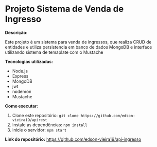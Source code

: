 # Projeto Sistema de Venda de Ingresso

**Descrição:**

Este projeto é um sistema para venda de ingressos,
 que realiza CRUD de entidades e utiliza persistencia em banco de dados MongoDB
 e interface utilizando sistema de temaplate com o Mustache

**Tecnologias utilizadas:**
* Node.js
* Express
* MongoDB
* jwt
* nodemon
* Mustache

**Como executar:**
1. Clone este repositório: `git clone https://github.com/edson-vieira19/apirest`
2. Instale as dependências: `npm install`
4. Inicie o servidor: `npm start`

**Link do repositório:** https://github.com/edson-vieira19/api-ingresso
